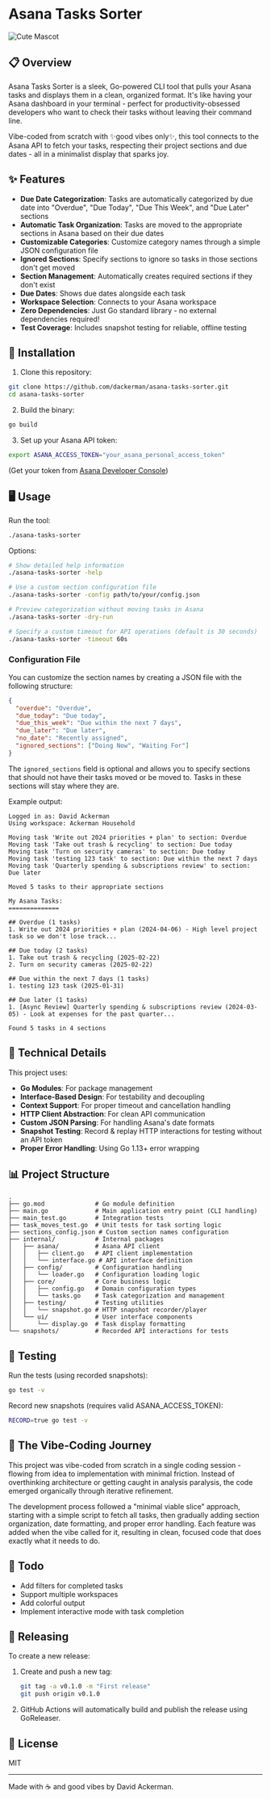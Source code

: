 # Asana Tasks Sorter

![Cute Mascot](assets/robot.png)

## 📋 Overview

Asana Tasks Sorter is a sleek, Go-powered CLI tool that pulls your Asana tasks and displays them in a clean, organized format. It's like having your Asana dashboard in your terminal - perfect for productivity-obsessed developers who want to check their tasks without leaving their command line.

Vibe-coded from scratch with ✨good vibes only✨, this tool connects to the Asana API to fetch your tasks, respecting their project sections and due dates - all in a minimalist display that sparks joy.

## ✨ Features

- **Due Date Categorization**: Tasks are automatically categorized by due date into "Overdue", "Due Today", "Due This Week", and "Due Later" sections
- **Automatic Task Organization**: Tasks are moved to the appropriate sections in Asana based on their due dates
- **Customizable Categories**: Customize category names through a simple JSON configuration file
- **Ignored Sections**: Specify sections to ignore so tasks in those sections don't get moved
- **Section Management**: Automatically creates required sections if they don't exist
- **Due Dates**: Shows due dates alongside each task
- **Workspace Selection**: Connects to your Asana workspace
- **Zero Dependencies**: Just Go standard library - no external dependencies required!
- **Test Coverage**: Includes snapshot testing for reliable, offline testing

## 🚀 Installation

1. Clone this repository:
```bash
git clone https://github.com/dackerman/asana-tasks-sorter.git
cd asana-tasks-sorter
```

2. Build the binary:
```bash
go build
```

3. Set up your Asana API token:
```bash
export ASANA_ACCESS_TOKEN="your_asana_personal_access_token"
```
   (Get your token from [Asana Developer Console](https://app.asana.com/0/developer-console))

## 🖥️ Usage

Run the tool:

```bash
./asana-tasks-sorter
```

Options:

```bash
# Show detailed help information
./asana-tasks-sorter -help

# Use a custom section configuration file
./asana-tasks-sorter -config path/to/your/config.json

# Preview categorization without moving tasks in Asana
./asana-tasks-sorter -dry-run

# Specify a custom timeout for API operations (default is 30 seconds)
./asana-tasks-sorter -timeout 60s
```

### Configuration File

You can customize the section names by creating a JSON file with the following structure:

```json
{
  "overdue": "Overdue",
  "due_today": "Due today",
  "due_this_week": "Due within the next 7 days",
  "due_later": "Due later",
  "no_date": "Recently assigned",
  "ignored_sections": ["Doing Now", "Waiting For"]
}
```

The `ignored_sections` field is optional and allows you to specify sections that should not have their tasks moved or be moved to. Tasks in these sections will stay where they are.

Example output:

```
Logged in as: David Ackerman
Using workspace: Ackerman Household

Moving task 'Write out 2024 priorities + plan' to section: Overdue
Moving task 'Take out trash & recycling' to section: Due today
Moving task 'Turn on security cameras' to section: Due today
Moving task 'testing 123 task' to section: Due within the next 7 days
Moving task 'Quarterly spending & subscriptions review' to section: Due later

Moved 5 tasks to their appropriate sections

My Asana Tasks:
==============

## Overdue (1 tasks)
1. Write out 2024 priorities + plan (2024-04-06) - High level project task so we don't lose track...

## Due today (2 tasks)
1. Take out trash & recycling (2025-02-22)
2. Turn on security cameras (2025-02-22)

## Due within the next 7 days (1 tasks)
1. testing 123 task (2025-01-31)

## Due later (1 tasks)
1. [Async Review] Quarterly spending & subscriptions review (2024-03-05) - Look at expenses for the past quarter...

Found 5 tasks in 4 sections
```

## 🧰 Technical Details

This project uses:

- **Go Modules**: For package management
- **Interface-Based Design**: For testability and decoupling
- **Context Support**: For proper timeout and cancellation handling
- **HTTP Client Abstraction**: For clean API communication
- **Custom JSON Parsing**: For handling Asana's date formats
- **Snapshot Testing**: Record & replay HTTP interactions for testing without an API token
- **Proper Error Handling**: Using Go 1.13+ error wrapping

## 📊 Project Structure

```
.
├── go.mod              # Go module definition
├── main.go             # Main application entry point (CLI handling)
├── main_test.go        # Integration tests
├── task_moves_test.go  # Unit tests for task sorting logic
├── sections_config.json # Custom section names configuration
├── internal/           # Internal packages
│   ├── asana/          # Asana API client
│   │   ├── client.go   # API client implementation
│   │   └── interface.go # API interface definition
│   ├── config/         # Configuration handling
│   │   └── loader.go   # Configuration loading logic
│   ├── core/           # Core business logic
│   │   ├── config.go   # Domain configuration types
│   │   └── tasks.go    # Task categorization and management
│   ├── testing/        # Testing utilities
│   │   └── snapshot.go # HTTP snapshot recorder/player
│   └── ui/             # User interface components
│       └── display.go  # Task display formatting
└── snapshots/          # Recorded API interactions for tests
```

## 🧪 Testing

Run the tests (using recorded snapshots):

```bash
go test -v
```

Record new snapshots (requires valid ASANA_ACCESS_TOKEN):

```bash
RECORD=true go test -v
```

## 🔮 The Vibe-Coding Journey

This project was vibe-coded from scratch in a single coding session - flowing from idea to implementation with minimal friction. Instead of overthinking architecture or getting caught in analysis paralysis, the code emerged organically through iterative refinement.

The development process followed a "minimal viable slice" approach, starting with a simple script to fetch all tasks, then gradually adding section organization, date formatting, and proper error handling. Each feature was added when the vibe called for it, resulting in clean, focused code that does exactly what it needs to do.

## 📝 Todo

- Add filters for completed tasks
- Support multiple workspaces
- Add colorful output
- Implement interactive mode with task completion

## 🚢 Releasing

To create a new release:

1. Create and push a new tag:
   ```bash
   git tag -a v0.1.0 -m "First release"
   git push origin v0.1.0
   ```

2. GitHub Actions will automatically build and publish the release using GoReleaser.

## 📄 License

MIT

---

Made with ☕ and good vibes by David Ackerman.